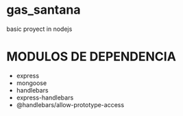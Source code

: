 # gas_santana
basic proyect in nodejs

# MODULOS DE DEPENDENCIA

- express
- mongoose
- handlebars
- express-handlebars
- @handlebars/allow-prototype-access

